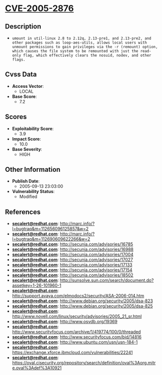 
# [CVE-2005-2876](http://marc.info/?l=bugtraq&m=112656096125857&w=2)

## Description

- `umount in util-linux 2.8 to 2.12q, 2.13-pre1, and 2.13-pre2, and other packages such as loop-aes-utils, allows local users with unmount permissions to gain privileges via the -r (remount) option, which causes the file system to be remounted with just the read-only flag, which effectively clears the nosuid, nodev, and other flags.`

## Cvss Data

- **Access Vector**:
  - LOCAL
- **Base Score**:
  - 7.2

## Scores

- **Exploitability Score**:
  - 3.9
- **Impact Score**:
  - 10.0
- **Base Severity**:
  - HIGH

## Other Information

- **Publish Date**:
  - 2005-09-13 23:03:00
- **Vulnerability Status**:
  - Modified

## References

- **secalert@redhat.com**: http://marc.info/?l=bugtraq&m=112656096125857&w=2
- **secalert@redhat.com**: http://marc.info/?l=bugtraq&m=112690609622266&w=2
- **secalert@redhat.com**: http://secunia.com/advisories/16785
- **secalert@redhat.com**: http://secunia.com/advisories/16988
- **secalert@redhat.com**: http://secunia.com/advisories/17004
- **secalert@redhat.com**: http://secunia.com/advisories/17027
- **secalert@redhat.com**: http://secunia.com/advisories/17133
- **secalert@redhat.com**: http://secunia.com/advisories/17154
- **secalert@redhat.com**: http://secunia.com/advisories/18502
- **secalert@redhat.com**: http://sunsolve.sun.com/search/document.do?assetkey=1-26-101960-1
- **secalert@redhat.com**: http://support.avaya.com/elmodocs2/security/ASA-2006-014.htm
- **secalert@redhat.com**: http://www.debian.org/security/2005/dsa-823
- **secalert@redhat.com**: http://www.debian.org/security/2005/dsa-825
- **secalert@redhat.com**: http://www.novell.com/linux/security/advisories/2005_21_sr.html
- **secalert@redhat.com**: http://www.osvdb.org/19369
- **secalert@redhat.com**: http://www.securityfocus.com/archive/1/419774/100/0/threaded
- **secalert@redhat.com**: http://www.securityfocus.com/bid/14816
- **secalert@redhat.com**: http://www.ubuntu.com/usn/usn-184-1
- **secalert@redhat.com**: https://exchange.xforce.ibmcloud.com/vulnerabilities/22241
- **secalert@redhat.com**: https://oval.cisecurity.org/repository/search/definition/oval%3Aorg.mitre.oval%3Adef%3A10921
